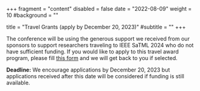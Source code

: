 +++
fragment = "content"
disabled = false
date = "2022-08-09"
weight = 10
#background = ""

title = "Travel Grants (apply by December 20, 2023)"
#subtitle = ""
+++

The conference will be using the generous support we received from our sponsors
to support researchers traveling to IEEE SaTML 2024 who do not have sufficient
funding. If you would like to apply to this travel award program, please fill
[this
form](https://docs.google.com/forms/d/e/1FAIpQLSeMqUfw_It_SQ7doijcU3NX8DxyqiZY_pg45R26y_ZleGWT7w/viewform)
and we will get back to you if selected.

**Deadline:** We encourage applications by December 20, 2023 but applications
received after this date will be considered if funding is still available.

